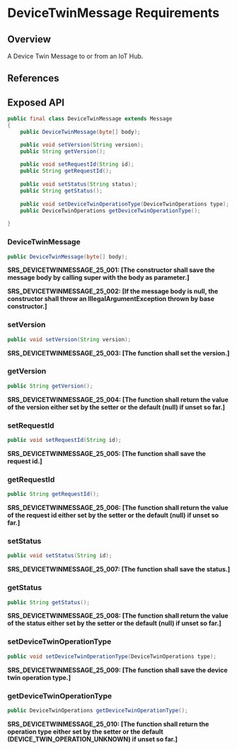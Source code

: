 # DeviceTwinMessage Requirements

## Overview

A Device Twin Message to or from an IoT Hub.

## References

## Exposed API

```java
public final class DeviceTwinMessage extends Message
{    
    public DeviceTwinMessage(byte[] body);

    public void setVersion(String version);
    public String getVersion();
    
    public void setRequestId(String id);
    public String getRequestId();
    
    public void setStatus(String status);
    public String getStatus();
    
    public void setDeviceTwinOperationType(DeviceTwinOperations type);
    public DeviceTwinOperations getDeviceTwinOperationType();
    
}
```


### DeviceTwinMessage

```java
public DeviceTwinMessage(byte[] body);
```

**SRS_DEVICETWINMESSAGE_25_001: [**The constructor shall save the message body by calling super with the body as parameter.**]**

**SRS_DEVICETWINMESSAGE_25_002: [**If the message body is null, the constructor shall throw an IllegalArgumentException thrown by base constructor.**]**


### setVersion

```java
public void setVersion(String version);
```

**SRS_DEVICETWINMESSAGE_25_003: [**The function shall set the version.**]**


### getVersion

```java
public String getVersion();
```

**SRS_DEVICETWINMESSAGE_25_004: [**The function shall return the value of the version either set by the setter or the default (null) if unset so far.**]**


### setRequestId

```java
public void setRequestId(String id);
```

**SRS_DEVICETWINMESSAGE_25_005: [**The function shall save the request id.**]**


### getRequestId

```java
public String getRequestId();
```

**SRS_DEVICETWINMESSAGE_25_006: [**The function shall return the value of the request id either set by the setter or the default (null) if unset so far.**]**


### setStatus

```java
public void setStatus(String id);
```

**SRS_DEVICETWINMESSAGE_25_007: [**The function shall save the status.**]**


### getStatus

```java
public String getStatus();
```

**SRS_DEVICETWINMESSAGE_25_008: [**The function shall return the value of the status either set by the setter or the default (null) if unset so far.**]**

### setDeviceTwinOperationType

```java
public void setDeviceTwinOperationType(DeviceTwinOperations type);
```

**SRS_DEVICETWINMESSAGE_25_009: [**The function shall save the device twin operation type.**]**


### getDeviceTwinOperationType

```java
public DeviceTwinOperations getDeviceTwinOperationType();
```

**SRS_DEVICETWINMESSAGE_25_010: [**The function shall return the operation type either set by the setter or the default (DEVICE_TWIN_OPERATION_UNKNOWN) if unset so far.**]**

